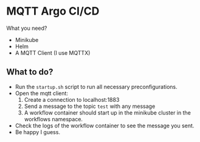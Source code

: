 # MQTT Argo CI/CD

What you need?

- Minikube
- Helm
- A MQTT Client (I use MQTTX)

## What to do?

- Run the `startup.sh` script to run all necessary preconfigurations.
- Open the mqtt client:
    1. Create a connection to localhost:1883
    2. Send a message to the topic `test` with any message
    3. A workflow container should start up in the minikube cluster in the workflows namespace.
- Check the logs of the workflow container to see the message you sent.
- Be happy I guess.
